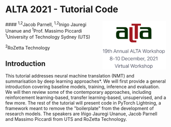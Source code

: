 # ALTA 2021 - Tutorial Code 
<img src="alta_logo.png" width="200" alt="ALTA Logo" align="right">
#### <sup>1,2</sup>Jacob Parnell, <sup>1,2</sup>Inigo Jauregi Unanue and <sup>1</sup>Prof. Massimo Piccardi
<sup>1</sup>University of Technology Sydney (UTS)

<sup>2</sup>RoZetta Technology



## Introduction

This tutorial addresses neural machine translation (NMT) and summarisation 
by deep learning approaches*. We will first provide a general introduction 
covering baseline models, training, inference and evaluation. We will then 
review some of the contemporary approaches, including reinforcement 
learning-based, transfer learning-based, unsupervised, and a few more. 
The rest of the tutorial will present code in PyTorch Lightning, a framework 
meant to remove the "boilerplate" from the development of research models. 
The speakers are Iñigo Jauregi Unanue, Jacob Parnell and Massimo Piccardi 
from UTS and RoZetta Technology.